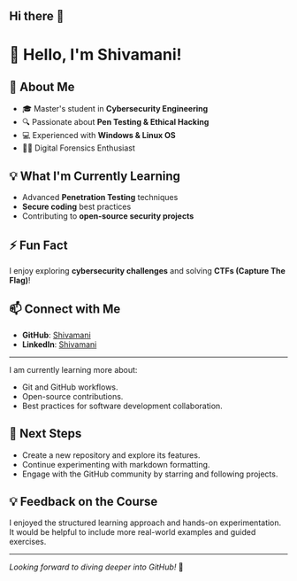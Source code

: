 ## Hi there 👋
# 👋 Hello, I'm Shivamani!

## 🚀 About Me
- 🎓 Master's student in **Cybersecurity Engineering**
- 🔍 Passionate about **Pen Testing & Ethical Hacking**
- 💻 Experienced with **Windows & Linux OS**
- 🕵️‍♂️ Digital Forensics Enthusiast

## 💡 What I'm Currently Learning
- Advanced **Penetration Testing** techniques
- **Secure coding** best practices
- Contributing to **open-source security projects**

## ⚡ Fun Fact
I enjoy exploring **cybersecurity challenges** and solving **CTFs (Capture The Flag)**!

## 📫 Connect with Me
- **GitHub**: [Shivamani](https://github.com/sh1vmani)
- **LinkedIn**: [Shivamani](https://linkedin.com/in/sh1vmani)

---
I am currently learning more about:
- Git and GitHub workflows.
- Open-source contributions.
- Best practices for software development collaboration.

## 🎯 Next Steps
- Create a new repository and explore its features.
- Continue experimenting with markdown formatting.
- Engage with the GitHub community by starring and following projects.

## 💡 Feedback on the Course
I enjoyed the structured learning approach and hands-on experimentation. It would be helpful to include more real-world examples and guided exercises.

---
*Looking forward to diving deeper into GitHub!* 🚀
<!--
**sh1vmani/sh1vmani** is a ✨ _special_ ✨ repository because its `README.md` (this file) appears on your GitHub profile.

Here are some ideas to get you started:

- 🔭 I’m currently working on ...
- 🌱 I’m currently learning ...
- 👯 I’m looking to collaborate on ...
- 🤔 I’m looking for help with ...
- 💬 Ask me about ...
- 📫 How to reach me: ...
- 😄 Pronouns: ...
- ⚡ Fun fact: ...
-->
